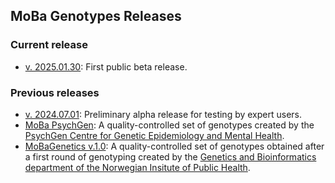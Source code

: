 ## MoBa Genotypes Releases

### Current release
- [v. 2025.01.30](2025.01.30/readme.md): First public beta release.

### Previous releases
- [v. 2024.07.01](2024.07.01/readme.md): Preliminary alpha release for testing by expert users.
- [MoBa PsychGen](github.com/psychgen/MoBaPsychGen-QC-pipeline): A quality-controlled set of genotypes created by the [PsychGen Centre for Genetic Epidemiology and Mental Health](https://www.fhi.no/en/me/the-psychgen-centre-for-genetic-epidemiology-and-mental-health).
- [MoBaGenetics v.1.0](https://github.com/folkehelseinstituttet/mobagen/wiki/MoBaGenetics1.0): A quality-controlled set of genotypes obtained after a first round of genotyping created by the [Genetics and Bioinformatics department of the Norwegian Insitute of Public Health](https://www.fhi.no/om/organisasjon/genetikk-og-bioinformatikk/).
